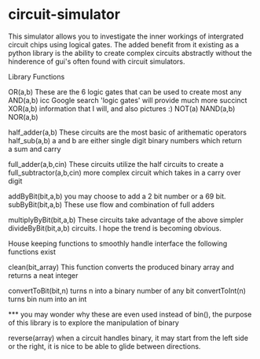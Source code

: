 # circuit-simulator

This simulator allows you to investigate the inner workings of intergrated circuit chips using logical gates.  The added benefit from it existing as a python library is the ability to create complex circuits abstractly without the hinderence of gui's often found with circuit simulators.


Library Functions


OR(a,b)     These are the 6 logic gates that can be used to create most any 
AND(a,b)    icc Google search 'logic gates' will provide much more succinct 
XOR(a,b)    information that I will, and also pictures :)
NOT(a)
NAND(a,b)
NOR(a,b)

half_adder(a,b)   These circuits are the most basic of arithematic operators
half_sub(a,b)       a and b are either single digit binary numbers which return   
                            a sum and carry
 
full_adder(a,b,cin)         These circuits utilize the half circuits to create a 
full_subtractor(a,b,cin)  more complex circuit which takes in a carry over digit

addByBit(bit,a,b)    you may choose to add a 2 bit number or a 69 bit.  
subByBit(bit,a,b)    These use flow and combination of full adders

multiplyByBit(bit,a,b)  These circuits take advantage of the above simpler 
divideByBit(bit,a,b)     circuits.  I hope the trend is becoming obvious.

House keeping functions
to smoothly handle interface the following functions exist

clean(bit_array)  This function converts the produced binary array and returns a neat integer

convertToBit(bit,n)  turns n into a binary number of any bit
convertToInt(n)   turns bin num into an int

*** you may wonder why these are even used instead of bin(), the purpose of this library is to explore the 
    manipulation of binary

reverse(array) 
when a circuit handles binary, it may start from the left side or the right, it is nice to be able to glide between directions.

